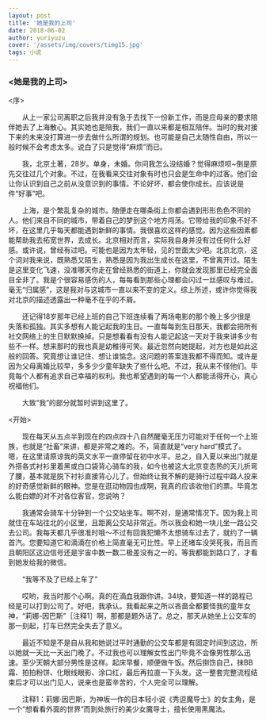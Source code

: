 ```yaml
---
layout: post
title: '她是我的上司'
date: 2018-06-02
author: yuriyuzu
cover: '/assets/img/covers/timg15.jpg'
tags: 小说
---
```


### <她是我的上司>

<序>

  &emsp;&emsp;从上一家公司离职之后我并没有急于去找下一份新工作，而是应母亲的要求陪伴她去了上海散心。其实她也是陪我，我们一直以来都是相互陪伴。当时的我对接下来的未来没打算进一步去做什么所谓的规划。也可能是自己太随性自由，所以一般时候不会考虑太多。说白了只是觉得“麻烦”而已。

  &emsp;&emsp;我，北京土著，28岁。单身，未婚。你问我怎么没结婚？觉得麻烦呗~倒是原先交往过几个对象。不过，在我看来交往对象有时也只会是生命中的过客。他们会让你认识到自己之前从没意识到的事情。不论好坏，都会使你成长。应该说是件“好事”吧。

  &emsp;&emsp;上海，是个繁乱复杂的城市。随便走在哪条街上你都会遇到形形色色不同的人。他们来自不同的城市，带着自己的梦到这个地方闯荡。它带给我的印象不好不坏，在这里几乎每天都能遇到新鲜的事情。我很喜欢这样的感觉。因为这些因素都能帮助我去拓宽世界，去成长。北京相对而言，实际我自身并没有过任何什么好感。或许说，曾经有过吧。可能也是因为太年轻，见的世面太少吧。北京北京，这个词对我来说，既熟悉又陌生，熟悉是因为我出生成长在这里，不曾离开过。陌生是这里变化飞速，没准哪天你走在曾经熟悉的街道上，你就会发现那里已经完全面目全非了。我是个很容易感伤的人，每每看到那些心理都会闪过一丝感叹与难过。毫无“归属感”，这是我对与这城市一直以来不变的定义。综上所述，或许你觉得我对北京的描述透露出一种毫不在乎的不屑。

  &emsp;&emsp;还记得18岁那年已经上班的自己下班连续看了两场电影的那个晚上多少很是失落和孤独。其实多想有人能记起我的生日。一直每每到生日那天，我都会把所有社交网络上的生日默默换掉。只是想看看有没有人能记起这一天对于我来讲多少有些不一样。想来那时的我也真是幼稚得可笑。最近忽然向她提起，对方也是如此这般的回答。究竟想让谁记住、想让谁惦念。这问题的答案连我都不得而知。或许是因为父母离婚比较早，多多少少童年缺失了些什么吧。不过，我从来不怪他们。毕竟每个人都有追求自己幸福的权利。我也希望遇到的每一个人都能活得开心，真心祝福他们。
  
  &emsp;&emsp;大致“我”的部分就暂时讲到这里了。

<开始>

  &emsp;&emsp;现在每天从五点半到现在的四点四十八自然醒毫无压力可能对于任何一个上班族，也就是“社畜”来讲，都是非常之难的。不，简直就是“very hard”模式了。嗯，在这里请原谅我的英文水平一直停留在初中水平。总之，自入夏以来出门就是外搭各式衬衫里着黑或白口袋背心骑车的我，如今也被这大北京变态热的天儿折弯了腰，基本就是脱下衬衫直接背心儿了。但始终让我不解的是骑行过程中路人投来的好奇感觉新鲜的眼神。您是在逛动物园也成啊，我真的应该收他们的票。毕竟怎么能白嫖的对不对各位客官，您说呐？

  &emsp;&emsp;我通常会骑车十分钟到一个公交站坐车。啊不对，是通常情况下。因为我上司就住在车站往北的小区里，且距离公交站非常近。所以我会和她一块儿坐一路公交去公司。我每天都几乎很准时哦～不过有回我犯懒不太想骑车过去了，就约了一辆首汽。您要知道它和滴滴在价格上简直毫无可比性。早上还堵车没哭死我，而且而且朝阳区这边信号还是宇宙中数一数二极差没有之一的。等我都能到路口了，才看到她发给我的微信。

  &emsp;&emsp;“我等不及了已经上车了”

  &emsp;&emsp;哎哟，我当时那个心啊。真的在滴血我跟你讲。34块，要知道一样的路程已经是可以打到公司了。好吧，我承认。我看起来之所以吝啬全都要怪我的童年女神，“莉娜-因巴斯”［注释1］啊，那都是题外话了。总之，那天从她坐上公交车的那一刻起，打车已然完全失去了意义。

  &emsp;&emsp;最近不知是不是自从我和她说过平时通勤的公交车都是有固定时间到这边，所以她就一天比一天出门晚了。不过我也可以理解女性出门毕竟不会像男性那么迅速。至少天朝大部分男性是这样。起床早餐，顺便做午饭。然后捯饬自己，抹BB霜、拍拍粉饼、化眼线眼影、涂口红，最后再拉直一下头发。这一整套完整流程结束后才可以出门见人，说来也是蛮辛苦的，个人完全可以理解。

  &emsp;&emsp;注释1：莉娜·因巴斯，为神坂一作的日本轻小说《秀逗魔导士》的女主角，是一个“想看看外面的世界”而到处旅行的美少女魔导士，擅长使用黑魔法。


